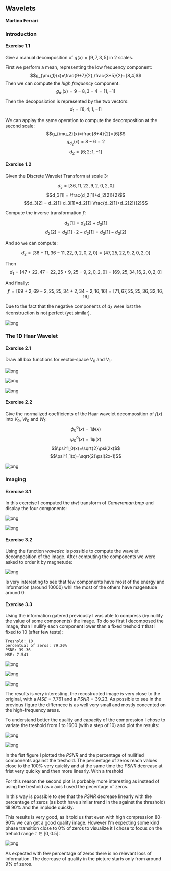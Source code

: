 ## Wavelets
**Martino Ferrari**

### Introduction

#### Exercise 1.1

Give a manual decomposition of $g(x)=[9,7,3,5]$ in 2 scales.

First we perform a mean, representing the low frequency component:
$$g_{\mu_1}(x)=\frac{9+7}{2},\frac{3+5}{2}=[8,4]$$
Then we can compute the *high frequency* component:
$$g_{d_1}(x)=9-8, 3-4= [1,-1]$$
Then the decoposiotion is represented by the two vectors:
$$d_1 = [8,4;1,-1]$$

We can applay the same operation to compute the decomposition at the second scale:
$$g_{\mu_2}(x)=\frac{8+4}{2}=[6]$$
$$g_{d_2}(x)=8-6=2$$
$$d_2 =[6;2;1,-1]$$

#### Exercise 1.2
Given the Discrete Wavelet Transform at scale 3: 

$$d_3 = [36,11,22,9,2,0,2,0]$$
$$d_3[1] = \frac{d_2[1]+d_2[2]}{2}$$
$$d_3[2] = d_2[1]-d_3[1]=d_2[1]-\frac{d_2[1]+d_2[2]}{2}$$



Compute the inverse transformation $f'$:

$$d_2[1]=d_3[2]+d_3[1]$$
$$d_2[2]=d_3[1]\cdot 2 - d_2[1] = d_3[1]-d_3[2]$$


And so we can compute:

$$d_2=[36+11, 36-11, 22, 9, 2,0,2,0] =[47,25,22,9,2,0,2,0] $$

Then 
$$d_1=[47+22,47-22,25+9,25-9,2,0,2,0] = [69,25,34,16,2,0,2,0] $$

And finally:
$$f'=[69+2,69-2,25,25,34+2,34-2,16,16]=[71,67,25,25,36,32,16,16]$$ 

Due to the fact that the negative components of $d_3$ were lost the riconstruction is not perfect (yet similar).


![png](output_5_0.png)


### The 1D Haar Wavelet

#### Exercise 2.1
Draw all box functions for vector-space $V_0$ and $V_1$:




![png](output_7_0.png)



![png](output_7_1.png)



![png](output_7_2.png)


#### Exercise 2.2 

Give the normalized coefficients of the Haar wavelet decomposition of $f(x)$ into $V_0$, $W_0$ and $W_1$:
$$\phi^0_0(x)= 1\phi(x)$$
$$\psi^0_0(x)=1\psi(x)$$
$$\psi^1_0(x)=\sqrt{2}\psi(2x)$$
$$\psi^1_1(x)=\sqrt{2}\psi(2x-1)$$



![png](output_9_0.png)


### Imaging

#### Exercise 3.1 

In this exercise I computed the *dwt* transform of *Cameraman.bmp* and display the four components:



![png](output_11_0.png)



![png](output_11_1.png)


#### Exercise 3.2 

Using the function *wavedec* is possible to compute the wavelet decomposition of the image. 
After computing the components we were asked to order it by magnetude:



![png](output_13_0.png)


Is very interesting to see that few components have most of the energy and information (around 10000) whil the most of the others have magentude around 0. 

#### Exercise 3.3

Using the information gatered previously I was able to compress (by nullify the value of some components) the image.
To do so first I decomposed the image, than I nullify each component lower than a fixed treshold $\tau$ that I fixed to 10 (after few tests):



    Treshold: 10
    percentual of zeros: 79.20%
    PSNR: 39.36
    MSE: 7.541



![png](output_15_1.png)



![png](output_15_2.png)



![png](output_15_3.png)


The results is very interesting, the recostructed image is very close to the original, with a $MSE=7.761$ and a $PSNR=39.23$. As possible to see in the previous figure the differnece is as well very small and mostly concented on the high-frequency areas. 

To understand better the quality and capacity of the compression I chose to variate the treshold from 1 to 1600 (with a step of 10) and plot the results:


![png](output_18_0.png)



![png](output_18_1.png)


In the fist figure I plotted the *PSNR* and the percentage of nullified components against the treshold. 
The percentage of zeros reach values close to the 100% very quickly and at the same time the *PSNR* decrease at frist very quiclky and then more linearly. With a treshold 

For this reason the second plot is porbably more interesting as instead of using the treshold as $x$ axis I used the pecentage of zeros. 

In this way is possible to see that the *PSNR* decrease linearly with the percentage of zeros (as both have similar trend in the against the threshold) till 90% and the implode quickly.

This results is very good, as it told us that even with high compression 80-90% we can get a good quality image.
However I'm expecting some kind phase transition close to 0% of zeros to visualize it I chose to focus on the trehold range $\tau \in [0,0.5]$: 



![png](output_21_0.png)


As expected with few percentage of zeros there is no relevant loss of information. The decrease of quality in the picture starts only from around 9% of zeros.

